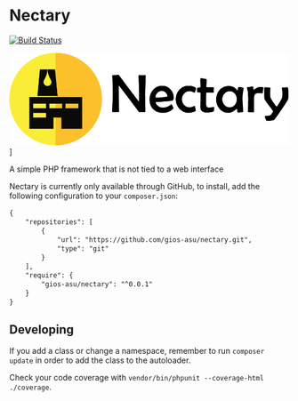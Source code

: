 Nectary
=======

[![Build Status](https://travis-ci.org/gios-asu/nectary.svg)](https://travis-ci.org/gios-asu/nectary)

![Nectary](documentation/images/nectary-with-text.png)]

A simple PHP framework that is not tied to a web interface

Nectary is currently only available through GitHub, to install, add the following configuration to your `composer.json`:

```
{
    "repositories": [
        {
            "url": "https://github.com/gios-asu/nectary.git",
            "type": "git"
        }
    ],
    "require": {
        "gios-asu/nectary": "^0.0.1"
    }
}
```

## Developing

If you add a class or change a namespace, remember to
run `composer update` in order to add the class to the autoloader.

Check your code coverage with `vendor/bin/phpunit --coverage-html ./coverage`.